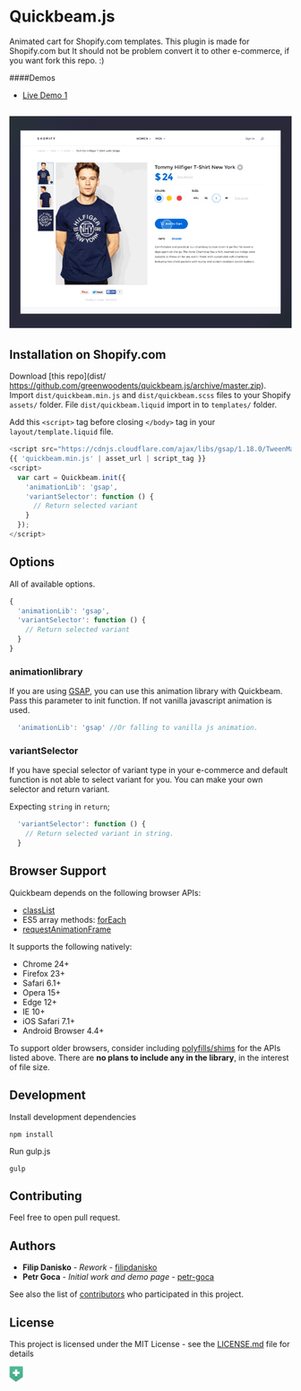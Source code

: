 # Quickbeam.js

Animated cart for Shopify.com templates.
This plugin is made for Shopify.com but It should not be problem convert it to other e-commerce, if you want fork this repo. :)

####Demos

* [Live Demo 1](https://g.ents.co/collections/frontpage/products/shirt-no-2)

![Sooo animated](images/animation.gif)
---

## Installation on Shopify.com

Download [this repo](dist/ https://github.com/greenwoodents/quickbeam.js/archive/master.zip).
Import `dist/quickbeam.min.js` and `dist/quickbeam.scss` files to your Shopify `assets/` folder.
File `dist/quickbeam.liquid` import in to `templates/` folder.

Add this `<script>` tag before closing `</body>` tag in your `layout/template.liquid` file.
``` javascript
<script src="https://cdnjs.cloudflare.com/ajax/libs/gsap/1.18.0/TweenMax.min.js"></script>
{{ 'quickbeam.min.js' | asset_url | script_tag }}
<script>
  var cart = Quickbeam.init({
    'animationLib': 'gsap',
    'variantSelector': function () {
      // Return selected variant
    }
  });
</script>
```

## Options

All of available options.

``` javascript
{
  'animationLib': 'gsap',
  'variantSelector': function () {
    // Return selected variant
  }
}
```

### animationlibrary

If you are using [GSAP](https://github.com/greensock/GreenSock-JS), you can use this animation library with Quickbeam. Pass this parameter to init function. If not vanilla javascript animation is used.
``` javascript
  'animationLib': 'gsap' //Or falling to vanilla js animation.
```

### variantSelector

If you have special selector of variant type in your e-commerce and default function is not able to select variant for you. You can make your own selector and return variant.

Expecting `string` in `return`;
``` javascript
  'variantSelector': function () {
    // Return selected variant in string.
  }
```
## Browser Support

Quickbeam depends on the following browser APIs:

* [classList](https://developer.mozilla.org/en-US/docs/Web/API/Element/classList)
* ES5 array methods: [forEach](https://developer.mozilla.org/en-US/docs/Web/JavaScript/Reference/Global_Objects/Array/forEach)
* [requestAnimationFrame](https://developer.mozilla.org/en-US/docs/Web/API/window/requestAnimationFrame)

It supports the following natively:

* Chrome 24+
* Firefox 23+
* Safari 6.1+
* Opera 15+
* Edge 12+
* IE 10+
* iOS Safari 7.1+
* Android Browser 4.4+

To support older browsers, consider including [polyfills/shims](https://github.com/Modernizr/Modernizr/wiki/HTML5-Cross-Browser-Polyfills) for the APIs listed above. There are **no plans to include any in the library**, in the interest of file size.

## Development

Install development dependencies
```
npm install
```
Run gulp.js
```
gulp
```

## Contributing

Feel free to open pull request.

## Authors

* **Filip Danisko** - *Rework* - [filipdanisko](https://github.com/filipdanisko)
* **Petr Goca** - *Initial work and demo page* - [petr-goca](https://github.com/petr-goca)

See also the list of [contributors](https://github.com/greenwoodents/quickbeam.js/contributors) who participated in this project.

## License

This project is licensed under the MIT License - see the [LICENSE.md](LICENSE.md) file for details

![Logo](images/logo.png "ents.co")
